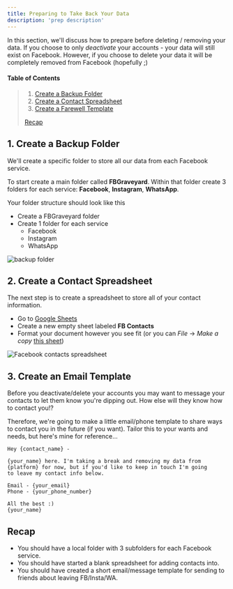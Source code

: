 ```yaml
---
title: Preparing to Take Back Your Data
description: 'prep description'
---
```


In this section, we'll discuss how to prepare before deleting / removing your data. If you choose to only _deactivate_ your accounts - your data will still exist on Facebook. However, if you choose to delete your data it will be completely removed from Facebook (hopefully ;)

<!-- More -->

#### Table of Contents

> 1. [Create a Backup Folder](#step1)
> 2. [Create a Contact Spreadsheet](#step2)
> 3. [Create a Farewell Template](#step3)
>
> [Recap](#recap)

<h2 id="step1">1. Create a Backup Folder</h2>

We'll create a specific folder to store all our data from each Facebook service.

To start create a main folder called **FBGraveyard**.
Within that folder create 3 folders for each service: **Facebook**, **Instagram**, **WhatsApp**.

Your folder structure should look like this

- Create a FBGraveyard folder
- Create 1 folder for each service
  - Facebook
  - Instagram
  - WhatsApp

![backup folder](/images/backupFolder.jpg)

<h2 id="step2">2. Create a Contact Spreadsheet</h2>

The next step is to create a spreadsheet to store all of your contact information.

- Go to [Google Sheets](https://docs.google.com/spreadsheets/u/0/)
- Create a new empty sheet labeled **FB Contacts**
- Format your document however you see fit (or you can _File_ -> _Make a copy_ [this sheet](https://docs.google.com/spreadsheets/d/1cJddrmvtLuRM_5L9re0LSLdozALoHvrTngv78A9DlMo/edit?usp=sharing))

![Facebook contacts spreadsheet](/images/FBcontacts.png)

<h2 id="step3">3. Create an Email Template</h2>

Before you deactivate/delete your accounts you may want to message your contacts to let them know you're dipping out. How else will they know how to contact you!?

Therefore, we're going to make a little email/phone template to share ways to contact you in the future (if you want). Tailor this to your wants and needs, but here's mine for reference...

```
Hey {contact_name} -

{your_name} here. I'm taking a break and removing my data from
{platform} for now, but if you'd like to keep in touch I'm going
to leave my contact info below.

Email - {your_email}
Phone - {your_phone_number}

All the best :)
{your_name}
```

<h2 id="recap">Recap</h2>

- You should have a local folder with 3 subfolders for each Facebook service.
- You should have started a blank spreadsheet for adding contacts into.
- You should have created a short email/message template for sending to friends about leaving FB/Insta/WA.
